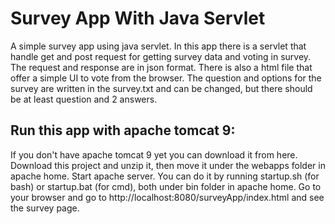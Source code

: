# Survey App With Java Servlet
A simple survey app using java servlet. 
In this app there is a servlet that handle get and post request for getting survey data and voting in survey. The request and response are in json format.
There is also a html file that offer a simple UI to vote from the browser.
The question and options for the survey are written in the survey.txt and can be changed, 
but there should be at least question and 2 answers.

## Run this app with apache tomcat 9:
If you don't have apache tomcat 9 yet you can download it from here.
Download this project and unzip it, then move it under the webapps folder in apache home.
Start apache server. You can do it by running startup.sh (for bash) or startup.bat (for cmd), both under bin folder in apache home.
Go to your browser and go to http://localhost:8080/surveyApp/index.html and see the survey page.
